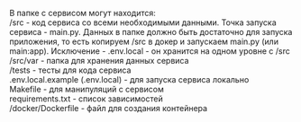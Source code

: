 В папке с сервисом могут находится:  
/src - код сервиса со всеми необходимыми данными. Точка запуска сервиса - main.py. Данных в папке должно быть достаточно для запуска приложения, то есть копируем /src в докер и запускаем main.py (или main:app). Исключение - .env.local - он хранится на одном уровне с /src       
/src/var - папка для хранения данных сервиса  
/tests - тесты для кода сервиса  
.env.local.example (.env.local) - для запуска сервиса локально  
Makefile - для манипуляций с сервисом  
requirements.txt - список зависимостей  
/docker/Dockerfile - файл для создания контейнера

